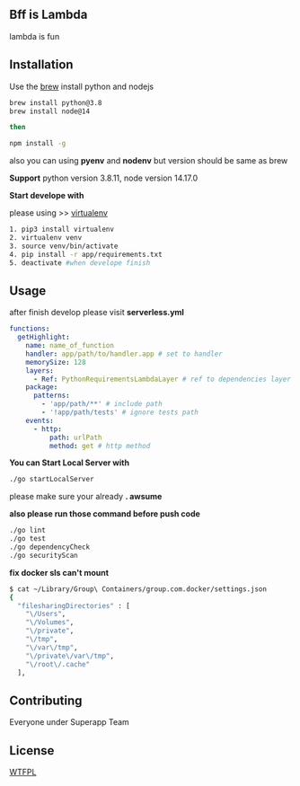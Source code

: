 ## Bff is Lambda

lambda is fun

## Installation

Use the [brew](https://formulae.brew.sh/) install python and nodejs 

```bash
brew install python@3.8
brew install node@14

then

npm install -g
```

also you can using **pyenv** and **nodenv** but version should be same as brew 

**Support** python version 3.8.11, node version 14.17.0

**Start develope with**

please using >> [virtualenv](https://realpython.com/python-virtual-environments-a-primer/)

```bash
1. pip3 install virtualenv
2. virtualenv venv
3. source venv/bin/activate
4. pip install -r app/requirements.txt
5. deactivate #when develope finish
```

## Usage

after finish develop please visit **serverless.yml**

```yml
functions:
  getHighlight:
    name: name_of_function
    handler: app/path/to/handler.app # set to handler
    memorySize: 128
    layers:
      - Ref: PythonRequirementsLambdaLayer # ref to dependencies layer
    package:
      patterns:
        - 'app/path/**' # include path
        - '!app/path/tests' # ignore tests path
    events:
      - http:
          path: urlPath
          method: get # http method
```

**You can Start Local Server with**

```bash
./go startLocalServer
```

please make sure your already **. awsume**

**also please run those command before push code**

```bash
./go lint
./go test
./go dependencyCheck
./go securityScan
```

**fix docker sls can't mount**

```bash
$ cat ~/Library/Group\ Containers/group.com.docker/settings.json  
{
  "filesharingDirectories" : [
    "\/Users",
    "\/Volumes",
    "\/private",
    "\/tmp",
    "\/var\/tmp",
    "\/private\/var\/tmp",
    "\/root\/.cache"
  ],
```

## Contributing
Everyone under Superapp Team

## License
[WTFPL](http://www.wtfpl.net/)